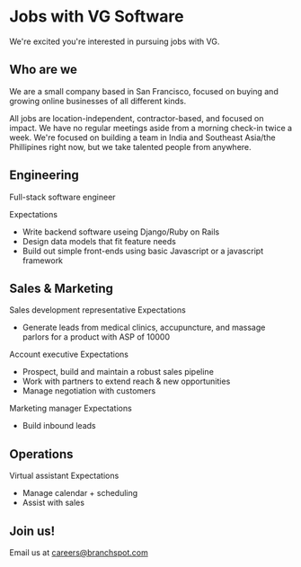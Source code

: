 # Jobs with VG Software 

We're excited you're interested in pursuing jobs with VG.

## Who are we
We are a small company based in San Francisco, focused on buying and growing online businesses of all different kinds.

All jobs are location-independent, contractor-based, and focused on impact.  We have no regular meetings aside from a morning check-in twice a week.  We're focused on building a team in India and Southeast Asia/the Phillipines right now, but we take talented people from anywhere.

## Engineering

Full-stack software engineer

Expectations
- Write backend software useing Django/Ruby on Rails
- Design data models that fit feature needs
- Build out simple front-ends using basic Javascript or a javascript framework

## Sales & Marketing

Sales development representative
Expectations
- Generate leads from medical clinics, accupuncture, and massage parlors for a product with ASP of 10000

Account executive
Expectations
- Prospect, build and maintain a robust sales pipeline
- Work with partners to extend reach & new opportunities
- Manage negotiation with customers

Marketing manager
Expectations
- Build inbound leads

## Operations

Virtual assistant
Expectations
- Manage calendar + scheduling
- Assist with sales

## Join us!
Email us at <careers@branchspot.com>
